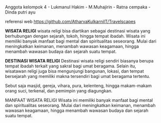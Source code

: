 Anggota kelompok 4
    - Lukmanul Hakim
    - M.Muhajirin
    - Ratna cempaka
    - Dinda putri ayu

referensi web
https://github.com/AtharvaKulkarniIT/Travelscapes

**WISATA RELIGI**
wisata religi bisa diartikan sebagai destinasi wisata yang berhubungan dengan sejarah, tokoh, hingga tempat ibadah. Wisata ini memiliki banyak manfaat bagi mental dan spiritualitas seseorang. Mulai dari meningkatkan keimanan, menambah wawasan keagamaan, hingga menambah wawasan budaya dan sejarah suatu tempat.

**DESTINASI WISATA RELIGI**
Destinasi wisata religi sendiri biasanya berupa tempat ibadah terkait yang sakral bagi umat beragama. Selain itu, wisatawan religi juga bisa mengunjungi bangunan, lokasi, dan tempat bersejarah yang memiliki makna tersendiri bagi umat beragama tertentu.

Sebut saja masjid, gereja, vihara, pura, kelenteng, hingga makam-makam orang suci, terkenal, dan pemimpin yang diagungkan.

MANFAAT WISATA RELIGI
Wisata ini memiliki banyak manfaat bagi mental dan spiritualitas seseorang. Mulai dari meningkatkan keimanan, menambah wawasan keagamaan, hingga menambah wawasan budaya dan sejarah suatu tempat.  
